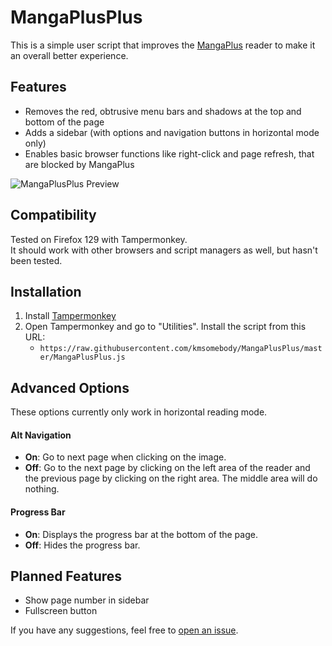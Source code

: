 # MangaPlusPlus

This is a simple user script that improves the [MangaPlus](https://mangaplus.shueisha.co.jp) reader to make it an overall better experience.

## Features

- Removes the red, obtrusive menu bars and shadows at the top and bottom of the page
- Adds a sidebar (with options and navigation buttons in horizontal mode only)
- Enables basic browser functions like right-click and page refresh, that are blocked by MangaPlus

![MangaPlusPlus Preview](/Images/preview.png)

## Compatibility

Tested on Firefox 129 with Tampermonkey.  
It should work with other browsers and script managers as well, but hasn't been tested.

## Installation

1. Install [Tampermonkey](https://www.tampermonkey.net/)
2. Open Tampermonkey and go to "Utilities". Install the script from this URL:
   - `https://raw.githubusercontent.com/kmsomebody/MangaPlusPlus/master/MangaPlusPlus.js`

## Advanced Options

These options currently only work in horizontal reading mode.

#### Alt Navigation

- **On**: Go to next page when clicking on the image.
- **Off**: Go to the next page by clicking on the left area of the reader and the previous page by clicking on the right area. The middle area will do nothing.

#### Progress Bar

- **On**: Displays the progress bar at the bottom of the page.
- **Off**: Hides the progress bar.

## Planned Features

- Show page number in sidebar
- Fullscreen button

If you have any suggestions, feel free to [open an issue](https://github.com/kmsomebody/MangaPlusPlus/issues/new).
